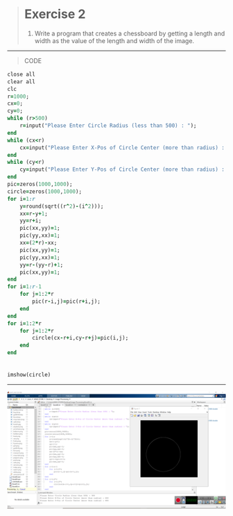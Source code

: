 > # Exercise 2
> 1. Write a program that creates a chessboard by getting a length and width as the value of the length and width of the image.
***
>CODE

```ruby
close all
clear all
clc
r=1000;
cx=0;
cy=0;
while (r>500)
    r=input("Please Enter Circle Radius (less than 500) : ");
end
while (cx<r)
    cx=input("Please Enter X-Pos of Circle Center (more than radius) : ");
end  
while (cy<r)
    cy=input("Please Enter Y-Pos of Circle Center (more than radius) : ");
end
pic=zeros(1000,1000);
circle=zeros(1000,1000);
for i=1:r
    y=round(sqrt((r^2)-(i^2)));
    xx=r-y+1;
    yy=r+i;
    pic(xx,yy)=1;
    pic(yy,xx)=1;
    xx=(2*r)-xx;
    pic(xx,yy)=1;
    pic(yy,xx)=1;
    yy=r-(yy-r)+1;
    pic(xx,yy)=1;  
end  
for i=1:r-1
    for j=1:2*r
        pic(r-i,j)=pic(r+i,j);
    end
end    
for i=1:2*r
    for j=1:2*r
        circle(cx-r+i,cy-r+j)=pic(i,j);
    end
end    
        
   
imshow(circle)  
```
***
![alt text](https://github.com/semnan-university-ai/image-processing-class/blob/57f019a9966eda747f652d713fcc5262c5b43162/excersiecs/alirezachaji/2/Exce02.png)
